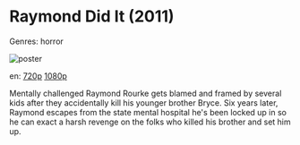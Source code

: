 # Raymond Did It (2011)

Genres: horror

![poster](http://image.tmdb.org/t/p/w500/tRoVePclQvT5sqERuSmoMXXTX1J.jpg)

en:
  [720p](magnet:?xt=urn:btih:5873956FC8A21863C7A6B28F978C0ED2C034560A&tr=udp://glotorrents.pw:6969/announce&tr=udp://tracker.opentrackr.org:1337/announce&tr=udp://torrent.gresille.org:80/announce&tr=udp://tracker.openbittorrent.com:80&tr=udp://tracker.coppersurfer.tk:6969&tr=udp://tracker.leechers-paradise.org:6969&tr=udp://p4p.arenabg.ch:1337&tr=udp://tracker.internetwarriors.net:1337)
  [1080p](magnet:?xt=urn:btih:A27051A635EB56ADFFB73FAD9670039C6DCF3046&tr=udp://glotorrents.pw:6969/announce&tr=udp://tracker.opentrackr.org:1337/announce&tr=udp://torrent.gresille.org:80/announce&tr=udp://tracker.openbittorrent.com:80&tr=udp://tracker.coppersurfer.tk:6969&tr=udp://tracker.leechers-paradise.org:6969&tr=udp://p4p.arenabg.ch:1337&tr=udp://tracker.internetwarriors.net:1337)
  


Mentally challenged Raymond Rourke gets blamed and framed by several kids after they accidentally kill his younger brother Bryce. Six years later, Raymond escapes from the state mental hospital he's been locked up in so he can exact a harsh revenge on the folks who killed his brother and set him up.